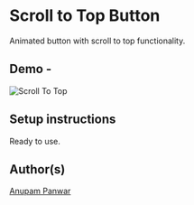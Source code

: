 # Scroll to Top Button
Animated button with scroll to top functionality.

## Demo -

![Scroll To Top](https://user-images.githubusercontent.com/65714751/121572426-cc0cad80-ca41-11eb-86b8-0dfbe6a58d25.gif)

## Setup instructions

Ready to use.

## Author(s)

[Anupam Panwar](https://github.com/Anupam-Panwar)
